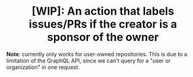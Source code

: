<h1 align="center">[WIP]: An action that labels issues/PRs if the creator is a sponsor of the owner</h1>

**Note**: currently only works for user-owned repositories. This is due to a limitation of the GraphQL API, since we can't query for a "user or organization" in one request.
